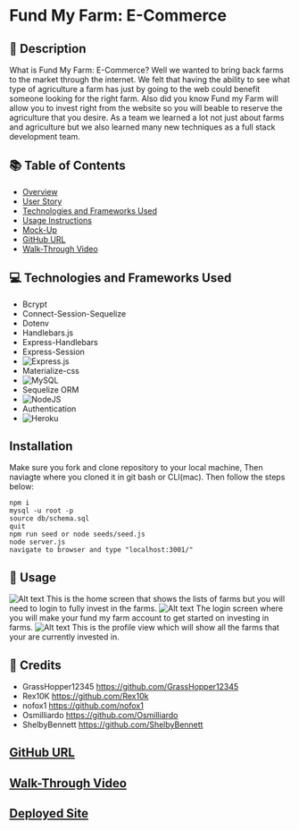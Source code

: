 # Fund My Farm: E-Commerce

## 📜 Description 
What is Fund My Farm: E-Commerce? Well we wanted to bring back farms to the market through the internet. We felt that having the ability to see what type of agriculture a farm has just by going to the web could benefit someone looking for the right farm. Also did you know Fund my Farm will allow you to invest right from the website so you will beable to reserve the agriculture that you desire. As a team we learned a lot not just about farms and agriculture but we also learned many new techniques as a full stack development team. 

## 📚 Table of Contents 
- [Overview](#overview)
- [User Story](#user-story)
- [Technologies and Frameworks Used](#technologies-frameworks-used)
- [Usage Instructions](usage-instructions)
- [Mock-Up](#mock-up)
- [GitHub URL](#github-url)
- [Walk-Through Video](#walk-through-video)

## 💻 Technologies and Frameworks Used 
- Bcrypt
- Connect-Session-Sequelize
- Dotenv
- Handlebars.js
- Express-Handlebars
- Express-Session
- ![Express.js](https://img.shields.io/badge/express.js-%23404d59.svg?style=for-the-badge&logo=express&logoColor=%2361DAFB)
- Materialize-css
- ![MySQL](https://img.shields.io/badge/mysql-%2300f.svg?style=for-the-badge&logo=mysql&logoColor=white)
- Sequelize ORM
- ![NodeJS](https://img.shields.io/badge/node.js-6DA55F?style=for-the-badge&logo=node.js&logoColor=white)
- Authentication
- ![Heroku](https://img.shields.io/badge/heroku-%23430098.svg?style=for-the-badge&logo=heroku&logoColor=white)

## Installation 
Make sure you fork and clone repository to your local machine,
Then naviagte where you cloned it in git bash or CLI(mac).
Then follow the steps below:
```
npm i
mysql -u root -p
source db/schema.sql
quit
npm run seed or node seeds/seed.js
node server.js
navigate to browser and type "localhost:3001/"    
```

## 📝 Usage 
![Alt text](<Screenshot 2023-12-08 at 8.53.39 PM.png>)
This is the home screen that shows the lists of farms but you will need to login to fully invest in the farms.
![Alt text](<Screenshot 2023-12-08 at 8.54.00 PM.png>)
The login screen where you will make your fund my farm account to get started on investing in farms.
![Alt text](<Screenshot 2023-12-08 at 8.54.37 PM.png>)
This is the profile view which will show all the farms that your are currently invested in.
##  📎 Credits
- GrassHopper12345 https://github.com/GrassHopper12345
- Rex10K https://github.com/Rex10k
- nofox1 https://github.com/nofox1
- Osmilliardo https://github.com/Osmilliardo
- ShelbyBennett https://github.com/ShelbyBennett

## [GitHub URL](https://github.com/GrassHopper12345/fund-my-farm)

## [Walk-Through Video]()

## [Deployed Site](https://vast-oasis-88840-fbcba1691421.herokuapp.com/)

